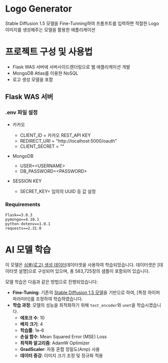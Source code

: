 # Logo Generator
Stable Diffusion 1.5 모델을 Fine-Tunning하여 프롬프트를 입력하면 적절한 Logo 이미지를 생성해주는 모델을 활용한 애플리케이션



# 프로젝트 구성 및 사용법
- Flask WAS 서버에 서버사이드렌더링으로 웹 애플리케이션 개발
- MongoDB Atlas를 이용한 NoSQL 
- 로고 생성 모델을 포함

## Flask WAS 서버 
### .env 파일 설정

- 카카오
  - CLIENT_ID = 카카오 REST_API KEY
  - REDIRECT_URI = "http://localhost:5000/oauth"
  - CLIENT_SECRET = ""


- MongoDB
  - USER=\<USERNAME>
  - DB_PASSWORD=\<PASSWORD>

- SESSION KEY
  - SECRET_KEY= 임의의 UUID 등 값 설정


### Requirements
```
Flask==3.0.3
pymongo==4.10.1
python-dotenv==1.0.1
requests==2.31.0
```

# AI 모델 학습
이 모델은 [심볼(로고) 생성 데이터](https://aihub.or.kr/aihubdata/data/view.do?currMenu=115&topMenu=100&aihubDataSe=data&dataSetSn=71440)데이터셋을 사용하여 학습되었습니다. 데이터셋은 [데이터셋 설명]으로 구성되어 있으며, 총 583,725장의 샘플이 포함되어 있습니다. 

모델 학습은 다음과 같은 방법으로 진행되었습니다:
- **Fine-Tuning**: 기존의 [Stable Diffusion 1.5 모델](https://huggingface.co/stable-diffusion-v1-5/stable-diffusion-v1-5)을 기반으로 하여, [특정 하이퍼파라미터]를 조정하여 학습하였습니다.
- **학습 과정**: 모델의 성능을 최적화하기 위해 `text_encoder`와 `unet`을 학습시켰습니다. 
  - **에포크 수**: 10
  - **배치 크기**: 4
  - **학습률**: 1e-6
  - **손실 함수**: Mean Squared Error (MSE) Loss
  - **최적화 알고리즘**: AdamW Optimizer
  - **GradScaler**: 자동 혼합 정밀도(Amp) 사용
  - **데이터 증강**: 이미지 크기 조정 및 정규화 적용